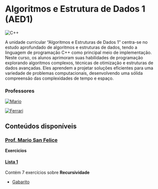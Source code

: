 # Algoritmos e Estrutura de Dados 1 (AED1)

![C++](https://img.shields.io/badge/c++-DD0031.svg?style=for-the-badge&logo=c%2B%2B&logoColor=white)

A unidade curricular “Algoritmos e Estruturas de Dados 1” centra-se no estudo aprofundado de algoritmos e estruturas de dados, tendo a linguagem de programação C++ como principal meio de implementação. Neste curso, os alunos aprimoram suas habilidades de programação explorando algoritmos complexos, técnicas de otimização e estruturas de dados avançadas. Eles aprendem a projetar soluções eficientes para uma variedade de problemas computacionais, desenvolvendo uma sólida compreensão das complexidades de tempo e espaço.

### Professores 
[![Mario](https://img.shields.io/badge/Mario_San_Felice-%2300599C.svg?style=for-the-badge&logo=GoogleScholar&logoColor=white)](https://site.dc.ufscar.br/docente/5cee7e5d48365a001679f750)

[![Ferrari](https://img.shields.io/badge/Roberto_Ferrari_Junior-%2300599C.svg?style=for-the-badge&logo=GoogleScholar&logoColor=white)](https://site.dc.ufscar.br/docente/5cefcb3648365a001679f7736)

## Conteúdos disponíveis

### [Prof. Mario San Felice](AED1/Mario/README.md)

**Exercicios**

#### [Lista 1 ]()
  
Contém 7 exercícios sobre **Recursividade**

- [Gabarito]()